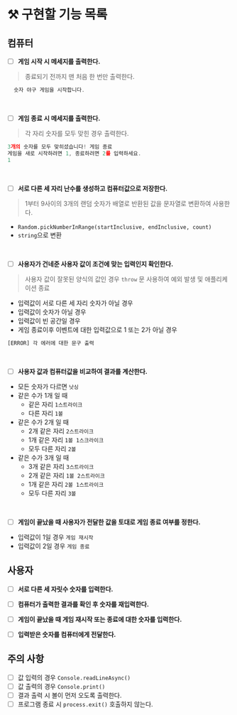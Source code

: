 # ⚒ 구현할 기능 목록


## 컴퓨터

- [ ] **게임 시작 시 메세지를 출력한다.**
> 종료되기 전까지 맨 처음 한 번만 출력한다.
```javascript
  숫자 야구 게임을 시작합니다.
```
<br/>

- [ ] **게임 종료 시 메세지를 출력한다.**
> 각 자리 숫자를 모두 맞힌 경우 출력한다.
```javascript
3개의 숫자를 모두 맞히셨습니다! 게임 종료
게임을 새로 시작하려면 1, 종료하려면 2를 입력하세요.
1
```
<br/>

- [ ] **서로 다른 세 자리 난수를 생성하고 컴퓨터값으로 저장한다.**
> 1부터 9사이의 3개의 랜덤 숫자가 배열로 반환된 값을 문자열로 변환하여 사용한다.
- `Random.pickNumberInRange(startInclusive, endInclusive, count)`
- `string`으로 변환
<br/>

- [ ] **사용자가 건네준 사용자 값이 조건에 맞는 입력인지 확인한다.**
> 사용자 값이 잘못된 양식의 값인 경우 `throw` 문 사용하여 예외 발생 및 애플리케이션 종료
- 입력값이 서로 다른 세 자리 숫자가 아닐 경우
- 입력값이 숫자가 아닐 경우
- 입력값이 빈 공간일 경우 
- 게임 종료이후 이벤트에 대한 입력값으로 1 또는 2가 아닐 경우
```javascript
[ERROR] 각 에러에 대한 문구 출력
```
<br/>

- [ ] **사용자 값과 컴퓨터값을 비교하여 결과를 계산한다.**
- 모든 숫자가 다르면 `낫싱`
- 같은 수가 1개 일 때 <br/>
    - 같은 자리 `1스트라이크`
    - 다른 자리 `1볼`
- 같은 수가 2개 일 때 <br/>
    - 2개 같은 자리 `2스트라이크`
    - 1개 같은 자리 `1볼 1스크라이크`
    - 모두 다른 자리 `2볼`
- 같은 수가 3개 일 때 <br/>
    - 3개 같은 자리 `3스트라이크`
    - 2개 같은 자리 `1볼 2스트라이크`
    - 1개 같은 자리 `2볼 1스트라이크`
    - 모두 다른 자리 `3볼`
<br/>

- [ ] **게임이 끝났을 때 사용자가 전달한 값을 토대로 게임 종료 여부를 정한다.**
- 입력값이 1일 경우 `게임 재시작`
- 입력값이 2일 경우 `게임 종료`


## 사용자 
- [ ] **서로 다른 세 자릿수 숫자를 입력한다.**

- [ ] **컴퓨터가 출력한 결과를 확인 후 숫자를 재입력한다.**

- [ ] **게임이 끝났을 때 게임 재시작 또는 종료에 대한 숫자를 입력한다.**

- [ ] **입력받은 숫자를 컴퓨터에게 전달한다.**

 
## 주의 사항 
- [ ] 값 입력의 경우 `Console.readLineAsync()`
- [ ] 값 출력의 경우 `Console.print()` 
- [ ] 결과 출력 시 볼이 먼저 오도록 출력한다.
- [ ] 프로그램 종료 시 `process.exit()` 호출하지 않는다.